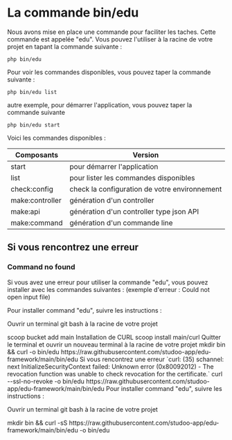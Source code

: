 # La commande bin/edu 

Nous avons mise en place une commande pour faciliter les taches. Cette commande est appelée "edu".
Vous pouvez l'utiliser à la racine de votre projet en tapant la commande suivante :

```Shell
php bin/edu 
```

Pour voir les commandes disponibles, vous pouvez taper la commande suivante :

```Shell
php bin/edu list
``` 

autre exemple, pour démarrer l'application, vous pouvez taper la commande suivante

```Shell
php bin/edu start
```

Voici les commandes disponibles :


| Composants      | Version                                       |
|-----------------|-----------------------------------------------|
| start           | pour démarrer l'application                   |
| list            | pour lister les commandes disponibles         |
| check:config    | check la configuration de votre environnement |
| make:controller | génération d'un controller                    |
| make:api        | génération d'un controller type json API      |
| make:command    | génération d'un commande line                 |


## Si vous rencontrez une erreur

### Command no found

Si vous avez une erreur pour utiliser la commande "edu", vous pouvez installer avec les commandes suivantes :
(exemple d'erreur : Could not open input file)

<tabs>
    <tab title="WINDOWS">
        Pour installer command "edu", suivre les instructions :
        <warning>
            <p>
                Ouvrir un terminal git bash à la racine de votre projet
            </p>
        </warning>
        <code-block lang="Bash">
        scoop bucket add main
        </code-block>
        Installation de CURL
        <code-block lang="Bash">
        scoop install main/curl
        </code-block>
        Quitter le terminal et ouvrir un nouveau terminal à la racine de votre projet
        <code-block lang="Bash">
        mkdir bin &amp;&amp; curl -o bin/edu https://raw.githubusercontent.com/studoo-app/edu-framework/main/bin/edu
        </code-block>
        Si vous rencontrez une erreur `curl: (35) schannel: next InitializeSecurityContext failed: Unknown error (0x80092012) - The revocation function was unable to check revocation for the certificate.`
        <code-block lang="Bash">
        curl --ssl-no-revoke -o bin/edu https://raw.githubusercontent.com/studoo-app/edu-framework/main/bin/edu
        </code-block>
    </tab>
    <tab title="MAC OS">
        Pour installer command "edu", suivre les instructions :
        <warning>
            <p>
                Ouvrir un terminal git bash à la racine de votre projet
            </p>
        </warning>
        <code-block lang="Bash">
        mkdir bin &amp;&amp; curl -sS https://raw.githubusercontent.com/studoo-app/edu-framework/main/bin/edu -o bin/edu
        </code-block>
    </tab>
</tabs>